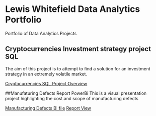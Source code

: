# Lewis Whitefield Data Analytics Portfolio
Portfolio of Data Analytics Projects

## Cryptocurrencies Investment strategy project SQL
The aim of this project is to attempt to find a solution for an investment strategy in an extremely volatile market.<br>

[Cryptocurrencies SQL Project Overview](https://github.com/LWhiteF/LewisPortfolio/blob/7e6093303f2fef58e10a1c224a10acc8c98abd80/Crypto%20project/Overview.md)

##Manufaturing Defects Report PowerBi
This is a visual presentation project highlighting the cost and scope of manufacturing defects.<br>

[Manufacturing Defects BI file](https://github.com/LWhiteF/LewisPortfolio/blob/9883c8ee522b50cecec560b95856f7de4d19c87b/Manufacturing%20Project/defects.pbix)
[Report View](https://github.com/LWhiteF/LewisPortfolio/blob/9883c8ee522b50cecec560b95856f7de4d19c87b/Manufacturing%20Project/Overview.md)
